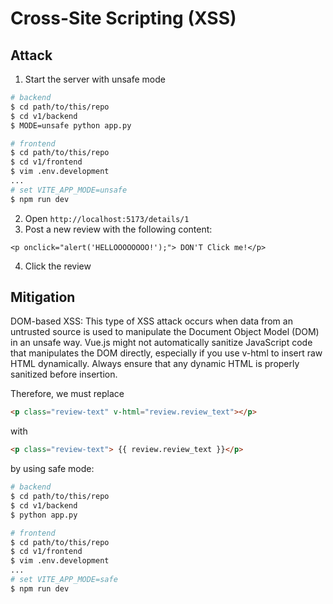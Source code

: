 # Cross-Site Scripting (XSS)

## Attack

1. Start the server with unsafe mode

```bash
# backend
$ cd path/to/this/repo
$ cd v1/backend
$ MODE=unsafe python app.py

# frontend
$ cd path/to/this/repo
$ cd v1/frontend
$ vim .env.development
...
# set VITE_APP_MODE=unsafe
$ npm run dev
```

2. Open `http://localhost:5173/details/1`
3. Post a new review with the following content:

```
<p onclick="alert('HELLOOOOOOOO!');"> DON'T Click me!</p>
```

4. Click the review

## Mitigation

DOM-based XSS: This type of XSS attack occurs when data from an untrusted source is used to manipulate the Document Object Model (DOM) in an unsafe way. Vue.js might not automatically sanitize JavaScript code that manipulates the DOM directly, especially if you use v-html to insert raw HTML dynamically. Always ensure that any dynamic HTML is properly sanitized before insertion.

Therefore, we must replace

```html
<p class="review-text" v-html="review.review_text"></p>
```

with

```html
<p class="review-text"> {{ review.review_text }}</p>
```

by using safe mode:

```bash
# backend
$ cd path/to/this/repo
$ cd v1/backend
$ python app.py

# frontend
$ cd path/to/this/repo
$ cd v1/frontend
$ vim .env.development
...
# set VITE_APP_MODE=safe
$ npm run dev
```
